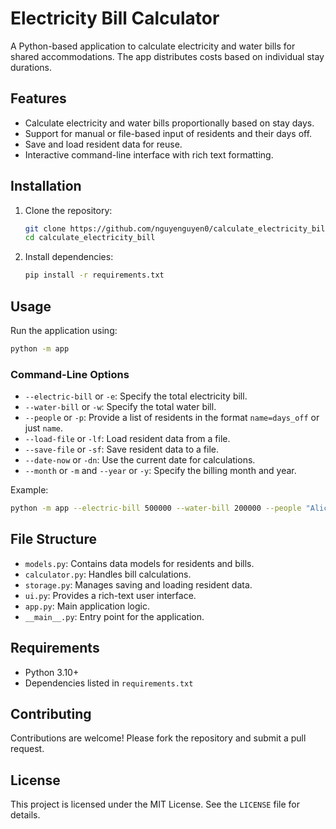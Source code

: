 # Electricity Bill Calculator

A Python-based application to calculate electricity and water bills for shared accommodations. The app distributes costs based on individual stay durations.

## Features

- Calculate electricity and water bills proportionally based on stay days.
- Support for manual or file-based input of residents and their days off.
- Save and load resident data for reuse.
- Interactive command-line interface with rich text formatting.

## Installation

1. Clone the repository:
   ```bash
   git clone https://github.com/nguyenguyen0/calculate_electricity_bill.git
   cd calculate_electricity_bill
   ```

2. Install dependencies:
   ```bash
   pip install -r requirements.txt
   ```

## Usage

Run the application using:
```bash
python -m app
```

### Command-Line Options

- `--electric-bill` or `-e`: Specify the total electricity bill.
- `--water-bill` or `-w`: Specify the total water bill.
- `--people` or `-p`: Provide a list of residents in the format `name=days_off` or just `name`.
- `--load-file` or `-lf`: Load resident data from a file.
- `--save-file` or `-sf`: Save resident data to a file.
- `--date-now` or `-dn`: Use the current date for calculations.
- `--month` or `-m` and `--year` or `-y`: Specify the billing month and year.

Example:
```bash
python -m app --electric-bill 500000 --water-bill 200000 --people "Alice=2" "Bob=1"
```

## File Structure

- `models.py`: Contains data models for residents and bills.
- `calculator.py`: Handles bill calculations.
- `storage.py`: Manages saving and loading resident data.
- `ui.py`: Provides a rich-text user interface.
- `app.py`: Main application logic.
- `__main__.py`: Entry point for the application.

## Requirements

- Python 3.10+
- Dependencies listed in `requirements.txt`

## Contributing

Contributions are welcome! Please fork the repository and submit a pull request.

## License

This project is licensed under the MIT License. See the `LICENSE` file for details.
